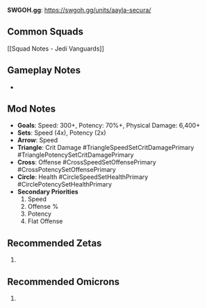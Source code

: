 **SWGOH.gg**: https://swgoh.gg/units/aayla-secura/

## Common Squads

[[Squad Notes - Jedi Vanguards]]

## Gameplay Notes

 -  

## Mod Notes

 - **Goals**: Speed: 300+, Potency: 70%+, Physical Damage: 6,400+
 - **Sets**: Speed (4x), Potency (2x)
 - **Arrow**: Speed
 - **Triangle**: Crit Damage #TriangleSpeedSetCritDamagePrimary #TrianglePotencySetCritDamagePrimary
 - **Cross**: Offense #CrossSpeedSetOffensePrimary #CrossPotencySetOffensePrimary
 - **Circle**: Health #CircleSpeedSetHealthPrimary #CirclePotencySetHealthPrimary
 - **Secondary Priorities**
	 1. Speed
	 2. Offense %
	 3. Potency
	 4. Flat Offense

## Recommended Zetas

1. 

## Recommended Omicrons

1. 